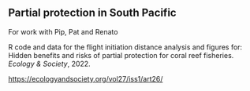 ## Partial protection in South Pacific
For work with Pip, Pat and Renato

R code and data for the flight initiation distance analysis and figures for: Hidden benefits and risks of partial protection for coral reef fisheries. *Ecology & Society*, 2022.

https://ecologyandsociety.org/vol27/iss1/art26/
